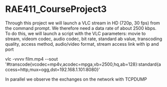 # RAE411_CourseProject3

Through this project we will launch a VLC stream in HD (720p, 30 fps) from the command prompt. 
We therefore need a data rate of about 2500 kbps.
To do this, we will launch a script with the VLC parameters: movie to stream, videom codec, audio codec, bit rate, 
standard ab value, transcoding quality, access method, audio/video format, stream access link with ip and port

vlc -vvvv film.mp4 --sout '#transcode{vcodec=mp4v,acodec=mpga,vb=2500,hq,ab=128}:standard{access=http,mux=ogg,dst=192.168.1.101:8080}'

In parallel we observe the exchanges on the network with TCPDUMP
